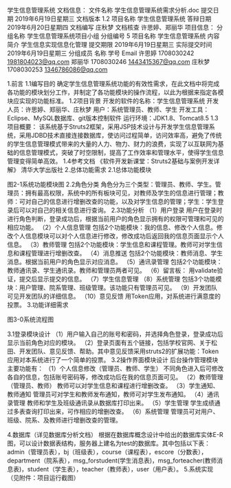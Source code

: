 学生信息管理系统
文档信息：
文件名称	学生信息管理系统需求分析.doc
提交日期	2019年6月19日星期三
文档版本	1.2
项目名称	学生信息管理系统
答辩日期	2019年6月20日星期四
文档编写	庄秋梦
文档核查	许思婷、郑丽华
项目信息：
分组名称	学生信息管理系统项目小组
分组编号	5
项目名称	学生信息管理系统
内容简介	学生信息实现信息化管理
提交期限	2019年6月19日星期三
实际提交时间	2019年6月19日星期三
分组成员
	名称	学号	Email
	许思婷	1708030242	1981804023@qq.com
	郑丽华	1708030246	1443415367@qq.com
	庄秋梦	1708030253	1346786086@qq.com

1.前言
1.1编写目的
确定学生信息管理系统功能的有效性需求，在此文档中将完成各功能的模块划分工作，并制定了各功能模块的操作流程，以此为根据来指定各模块应实现的功能标准。
1.2项目背景
开发的软件的名称：学生信息管理系统
开发人员：许思婷、郑丽华、庄秋梦
用户：系统管理员、教师、学生
开发工具：Eclipse、MySQL数据库、git版本控制软件
运行环境：JDK1.8、Tomcat8.5
1.3项目概要：
该系统基于Struts2框架，采用JSP技术设计与开发学生信息管理系统，采用JDBD技术直接连接数据库，使访问过程简单，访问效率高，避免了传统的学生信息管理模式带来的大量的人力、物力、财力的浪费，实现了以互联网为基础的信息管理模式，突破了时空限制，提高了工作效率和管理水平，使得学生信息管理变得简单高效。
1.4参考文档
《软件开发新课堂：Struts2基础与案例开发详解》 清华大学出版社
2.总体功能需求
2.1总体功能模块


图2-1系统功能模块图
2.2角色分类
角色分为三个类型：管理员、教师、学生。管理员：拥有最高权限，系统中的所有板块可见，对教师及学生的信息进行管理；教师：可对自己的信息进行增删改查的功能，以及对学生信息的管理；学生：学生登录后可以对自己的相关信息进行查询。
2.3功能分析
（1）用户登录
用户在登录时进行角色判断，登录成功后，根据当前用户的角色显示拥有的权限可管理和可见的相应功能。
（2）个人信息管理
包括2个功能模块：我的信息、修改个人信息。修改个人信息模块可以对个人信息进行修改，修改成功后返回我的信息页面显示个人信息。
（3）教师管理
包括2个功能模块：学生信息和课程管理。教师可对学生信息和课程管理进行增删改查。
（4）消息推送
包括2个功能模块：教师消息、学生消息。根据当前用户的角色显示对应消息。
（5）通讯录管理
包括2个功能模块：教师通讯录、学生通讯录。教师和管理员两者可见。
（6）留言板：
用validate验证，提交后显示提交的信息。
（7）学生信息管理
（8）系统管理
包括3个功能模块：用户管理、院系管理、班级管理。该功能只有管理员可见。
（9）开发团队
可见开发团队的详细信息。
（10）意见反馈
用Token应用，对系统进行满意度的投票。
3.功能详细需求













图3-0系统流程图

3.1登录模块设计
（1）用户输入自己的账号和密码，并选择角色登录，登录成功后显示当前角色对应的模块。
（2）登录页面有五个链接，包括学校官网、关于松田、开发团队、意见反馈、帮助。其中意见反馈采用struts2的扩展功能：Token应用对本系统进行了一个简单的投票。
3.2操作界面模块设计
后台操作管理模块主要功能有：
（1）个人信息修改（管理员、教师、学生）
 不同角色进入后可修改各自的信息，包括账号密码等，修改成功后在我的信息页面可见。
（2）教师管理（管理员、教师）
教师可以对学生信息和课程进行增删改查。
（3）学生通知、教师通知
管理员可对学生和教师发布通知，教师可对学生发布通知。
（4）通讯录管理
教师和学生及班级通讯录从数据库打印出来。
（5）学生管理
学生成绩通过多表查询打印出来，可作相应的增删改查。
（6）系统管理
管理员可对用户、班级、院系、及教师进行增删改查的管理。

4.数据库（详见数据库分析文档）
根据在数据库概念设计中给出的数据库实体E-R图，可以设计数据表结构，服务器上建名为test的数据库。其中包括以下表：admin（管理员表），bj（班级表），course（课程表），escore（分数表），department（院系表），msg_forstudent(学生消息表)，msg_forteacher(教师消息表)，student（学生表），teacher（教师表），user（用户表）。
5.系统实现（见附件：项目运行截图）
